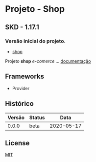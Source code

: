 # Projeto - Shop

## SKD - 1.17.1

### Versão inicial do projeto.

- [shop](https://github.com/isaiasnas/shop)

Projeto **shop** *e-comerce* ...
[documentação](https://github.com/isaiasnas/shop/blob/master/README.md)

## Frameworks
- Provider

## Histórico

Versão | Status | Data
----------|--------|-------------
0.0.0 | beta | 2020-05-17

## License

[MIT](https://github.com/isaiasnas/shop/blob/master/LICENSE)